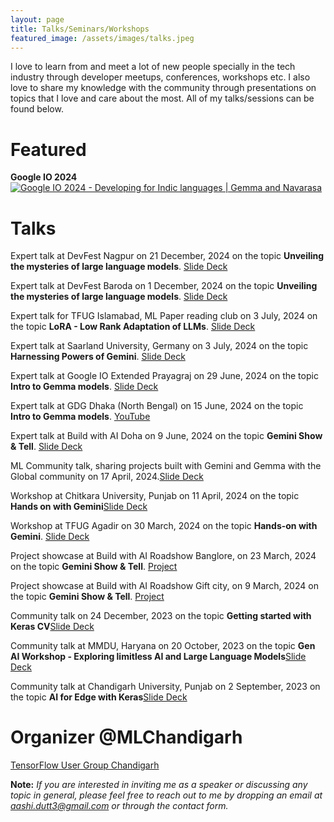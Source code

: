 ```yaml
---
layout: page
title: Talks/Seminars/Workshops
featured_image: /assets/images/talks.jpeg
---
```


I love to learn from and meet a lot of new people specially in the tech industry through developer meetups, conferences, workshops etc. I also love to share my knowledge with the community through presentations on topics that I love and care about the most. All of my talks/sessions can be found below.
# Featured
<b>Google IO 2024</b>
[![Google IO 2024 - Developing for Indic languages | Gemma and Navarasa](https://img.youtube.com/vi/b4Gs-taU0Tk/0.jpg)](https://www.youtube.com/watch?v=b4Gs-taU0Tk)

# Talks

Expert talk at DevFest Nagpur on 21 December, 2024 on the topic <b>Unveiling the mysteries of large language models</b>. <a href="https://github.com/AashiDutt/Talks-and-Presentations/blob/main/DevFest%20Nagpur%202024.pdf">Slide Deck</a>

Expert talk at DevFest Baroda on 1 December, 2024 on the topic <b>Unveiling the mysteries of large language models</b>. <a href="https://github.com/AashiDutt/Talks-and-Presentations/blob/main/DevFest%20Baroda.pdf">Slide Deck</a>

Expert talk for TFUG Islamabad, ML Paper reading club on 3 July, 2024 on the topic <b>LoRA - Low Rank Adaptation of LLMs</b>. <a href="https://github.com/AashiDutt/Talks-and-Presentations/blob/main/ML%20PAPER%20READING%20-%20LoRA.pdf">Slide Deck</a>

Expert talk at Saarland University, Germany on 3 July, 2024 on the topic <b>Harnessing Powers of Gemini</b>. <a href="https://github.com/AashiDutt/Talks-and-Presentations/blob/main/Harnessing%20the%20powers%20of%20Gemini%20.pdf">Slide Deck</a>

Expert talk at Google IO Extended Prayagraj on 29 June, 2024 on the topic <b>Intro to Gemma models</b>. <a href="https://github.com/AashiDutt/Talks-and-Presentations/blob/main/IO%20Extended%20Prayagraj%20-%20Intro%20to%20Gemma%20Models.pdf">Slide Deck</a>

Expert talk at GDG Dhaka (North Bengal) on 15 June, 2024 on the topic <b>Intro to Gemma models</b>. <a href="https://www.youtube.com/watch?v=zEkukCuM8s8">YouTube</a>

Expert talk at Build with AI Doha on 9 June, 2024 on the topic <b>Gemini Show & Tell</b>. <a href="https://github.com/AashiDutt/Talks-and-Presentations/blob/main/ML_Community_Talk_Build_with_AI.pptx.pdf">Slide Deck</a>

ML Community talk, sharing projects built with Gemini and Gemma with the Global community on 17 April, 2024.<a href="https://github.com/AashiDutt/Talks-and-Presentations/blob/main/ML_Community_Talk_Build_with_AI.pptx.pdf">Slide Deck</a>

Workshop at Chitkara University, Punjab on 11 April, 2024 on the topic <b>Hands on with Gemini</b><a href="https://github.com/AashiDutt/Talks-and-Presentations/blob/main/Harnessing%20the%20powers%20of%20Gemini%20.pdf">Slide Deck</a>

Workshop at TFUG Agadir on 30 March, 2024 on the topic <b>Hands-on with Gemini</b>. <a href="https://github.com/AashiDutt/Talks-and-Presentations/blob/main/Harnessing%20the%20powers%20of%20Gemini%20.pdf">Slide Deck</a>

Project showcase at Build with AI Roadshow Banglore, on 23 March, 2024 on the topic <b>Gemini Show & Tell</b>. <a href="https://github.com/AashiDutt/Talks-and-Presentations/blob/main/ML_Community_Talk_Build_with_AI.pptx.pdf">Project</a>

Project showcase at Build with AI Roadshow Gift city, on 9 March, 2024 on the topic <b>Gemini Show & Tell</b>. <a href="https://github.com/AashiDutt/Talks-and-Presentations/blob/main/ML_Community_Talk_Build_with_AI.pptx.pdf">Project</a>

Community talk on 24 December, 2023 on the topic <b>Getting started with Keras CV</b><a href="https://github.com/AashiDutt/Talks-and-Presentations/blob/main/Getting%20Started%20with%20KerasCV.pdf">Slide Deck</a>

Community talk at MMDU, Haryana on 20 October, 2023 on the topic <b>Gen AI Workshop - Exploring limitless AI and Large Language Models</b><a href="https://github.com/AashiDutt/Talks-and-Presentations/blob/main/Gemini%20Driven%20Real%20World%20Use%20Cases.pdf">Slide Deck</a>

Community talk at Chandigarh University, Punjab on 2 September, 2023 on the topic <b>AI for Edge with Keras</b><a href="https://github.com/AashiDutt/Talks-and-Presentations/blob/main/AI%20for%20Edge%20with%20Keras.pdf">Slide Deck</a>

# Organizer @MLChandigarh

<a href="https://www.commudle.com/communities/tfug-chandigarh">TensorFlow User Group Chandigarh</a>

<b>Note:</b> *If you are interested in inviting me as a speaker or discussing any topic in general, please feel free to reach out to me by dropping an email at <a href="aashi.dutt3@gmail.com">aashi.dutt3@gmail.com</a> or through the contact form.*
